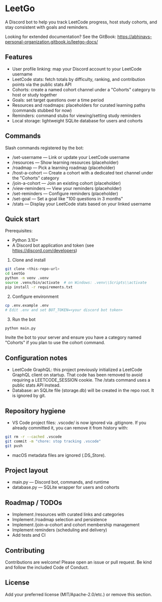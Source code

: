 # LeetGo

A Discord bot to help you track LeetCode progress, host study cohorts, and stay consistent with goals and reminders.

Looking for extended documentation? See the GitBook: https://abhinavs-personal-organization.gitbook.io/leetgo-docs/

## Features

- User profile linking: map your Discord account to your LeetCode username
- LeetCode stats: fetch totals by difficulty, ranking, and contribution points via the public stats API
- Cohorts: create a named cohort channel under a "Cohorts" category to host or study together
- Goals: set target questions over a time period
- Resources and roadmaps: placeholders for curated learning paths (commands stubbed for now)
- Reminders: command stubs for viewing/setting study reminders
- Local storage: lightweight SQLite database for users and cohorts

## Commands

Slash commands registered by the bot:
- /set-username <username> — Link or update your LeetCode username
- /resources — Show learning resources (placeholder)
- /roadmap — Pick a learning roadmap (placeholder)
- /host-a-cohort <name> — Create a cohort with a dedicated text channel under the "Cohorts" category
- /join-a-cohort — Join an existing cohort (placeholder)
- /view-reminders — View your reminders (placeholder)
- /set-reminders — Configure reminders (placeholder)
- /set-goal <questions> <months> — Set a goal like "100 questions in 3 months"
- /stats — Display your LeetCode stats based on your linked username

## Quick start

Prerequisites:
- Python 3.10+
- A Discord bot application and token (see https://discord.com/developers)

1) Clone and install

```bash
git clone <this-repo-url>
cd LeetGo
python -m venv .venv
source .venv/bin/activate  # on Windows: .venv\\Scripts\\activate
pip install -r requirements.txt
```

2) Configure environment

```bash
cp .env.example .env
# Edit .env and set BOT_TOKEN=<your discord bot token>
```

3) Run the bot

```bash
python main.py
```

Invite the bot to your server and ensure you have a category named "Cohorts" if you plan to use the cohort command.

## Configuration notes

- LeetCode GraphQL: this project previously initialized a LeetCode GraphQL client on startup. That code has been removed to avoid requiring a LEETCODE_SESSION cookie. The /stats command uses a public stats API instead.
- Database: an SQLite file (storage.db) will be created in the repo root. It is ignored by git.

## Repository hygiene

- VS Code project files: .vscode/ is now ignored via .gitignore. If you already committed it, you can remove it from history with:

```bash
git rm -r --cached .vscode
git commit -m "chore: stop tracking .vscode"
git push
```

- macOS metadata files are ignored (.DS_Store).

## Project layout

- main.py — Discord bot, commands, and runtime
- database.py — SQLite wrapper for users and cohorts

## Roadmap / TODOs

- Implement /resources with curated links and categories
- Implement /roadmap selection and persistence
- Implement /join-a-cohort and cohort membership management
- Implement reminders (scheduling and delivery)
- Add tests and CI

## Contributing

Contributions are welcome! Please open an issue or pull request. Be kind and follow the included Code of Conduct.

## License

Add your preferred license (MIT/Apache-2.0/etc.) or remove this section.
